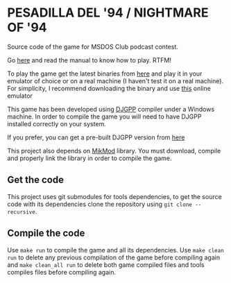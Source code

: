 # PESADILLA DEL '94 / NIGHTMARE OF '94

Source code of the game for MSDOS Club podcast contest.

Go [here](https://onepopcorn.github.io/pesadilla94/) and read the manual to know how to play. RTFM!

To play the game get the latest binaries from [here](https://github.com/onepopcorn/pesadilla94/releases/latest) and play it in your emulator of choice or on a real machine (I haven't test it on a real machine). For simplicity, I recommend downloading the binary and use [this](https://www.neilb.net/doswasmx/) online emulator

This game has been developed using [DJGPP](https://www.delorie.com/djgpp/) compiler under a Windows machine. In order to compile the game you will need to have DJGPP installed correctly on your system.

If you prefer, you can get a pre-built DJGPP version from [here](https://github.com/andrewwutw/build-djgpp?tab=readme-ov-file)

This project also depends on [MikMod](https://mikmod.sourceforge.net/) library. You must download, compile and properly link the library in order to compile the game.

## Get the code

This project uses git submodules for tools dependencies, to get the source code with its dependencies clone the repository using `git clone --recursive`.

## Compile the code

Use `make run` to compile the game and all its dependencies. Use `make clean run` to delete any previous compilation of the game before compiling again and `make clean_all run` to delete both game compiled files and tools compiles files before compiling again.
